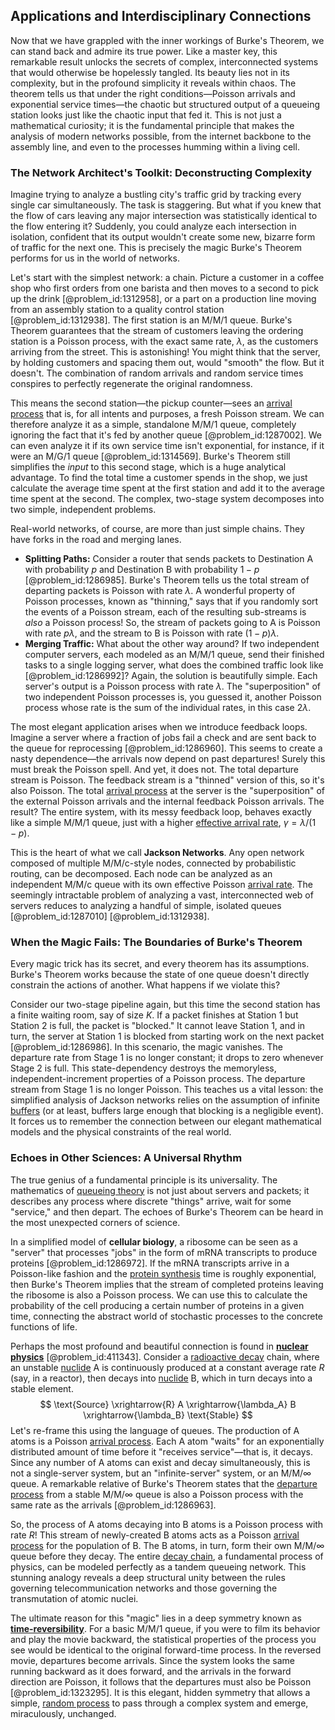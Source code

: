 ## Applications and Interdisciplinary Connections

Now that we have grappled with the inner workings of Burke's Theorem, we can stand back and admire its true power. Like a master key, this remarkable result unlocks the secrets of complex, interconnected systems that would otherwise be hopelessly tangled. Its beauty lies not in its complexity, but in the profound simplicity it reveals within chaos. The theorem tells us that under the right conditions—Poisson arrivals and exponential service times—the chaotic but structured output of a queueing station looks just like the chaotic input that fed it. This is not just a mathematical curiosity; it is the fundamental principle that makes the analysis of modern networks possible, from the internet backbone to the assembly line, and even to the processes humming within a living cell.

### The Network Architect's Toolkit: Deconstructing Complexity

Imagine trying to analyze a bustling city's traffic grid by tracking every single car simultaneously. The task is staggering. But what if you knew that the flow of cars leaving any major intersection was statistically identical to the flow entering it? Suddenly, you could analyze each intersection in isolation, confident that its output wouldn't create some new, bizarre form of traffic for the next one. This is precisely the magic Burke's Theorem performs for us in the world of networks.

Let's start with the simplest network: a chain. Picture a customer in a coffee shop who first orders from one barista and then moves to a second to pick up the drink [@problem_id:1312958], or a part on a production line moving from an assembly station to a quality control station [@problem_id:1312938]. The first station is an M/M/1 queue. Burke's Theorem guarantees that the stream of customers leaving the ordering station is a Poisson process, with the exact same rate, $\lambda$, as the customers arriving from the street. This is astonishing! You might think that the server, by holding customers and spacing them out, would "smooth" the flow. But it doesn't. The combination of random arrivals and random service times conspires to perfectly regenerate the original randomness.

This means the second station—the pickup counter—sees an [arrival process](@article_id:262940) that is, for all intents and purposes, a fresh Poisson stream. We can therefore analyze it as a simple, standalone M/M/1 queue, completely ignoring the fact that it's fed by another queue [@problem_id:1287002]. We can even analyze it if its own service time isn't exponential, for instance, if it were an M/G/1 queue [@problem_id:1314569]. Burke's Theorem still simplifies the *input* to this second stage, which is a huge analytical advantage. To find the total time a customer spends in the shop, we just calculate the average time spent at the first station and add it to the average time spent at the second. The complex, two-stage system decomposes into two simple, independent problems.

Real-world networks, of course, are more than just simple chains. They have forks in the road and merging lanes.
- **Splitting Paths:** Consider a router that sends packets to Destination A with probability $p$ and Destination B with probability $1-p$ [@problem_id:1286985]. Burke's Theorem tells us the total stream of departing packets is Poisson with rate $\lambda$. A wonderful property of Poisson processes, known as "thinning," says that if you randomly sort the events of a Poisson stream, each of the resulting sub-streams is *also* a Poisson process! So, the stream of packets going to A is Poisson with rate $p\lambda$, and the stream to B is Poisson with rate $(1-p)\lambda$.
- **Merging Traffic:** What about the other way around? If two independent computer servers, each modeled as an M/M/1 queue, send their finished tasks to a single logging server, what does the combined traffic look like [@problem_id:1286992]? Again, the solution is beautifully simple. Each server's output is a Poisson process with rate $\lambda$. The "superposition" of two independent Poisson processes is, you guessed it, another Poisson process whose rate is the sum of the individual rates, in this case $2\lambda$.

The most elegant application arises when we introduce feedback loops. Imagine a server where a fraction of jobs fail a check and are sent back to the queue for reprocessing [@problem_id:1286960]. This seems to create a nasty dependence—the arrivals now depend on past departures! Surely this must break the Poisson spell. And yet, it does not. The total departure stream is Poisson. The feedback stream is a "thinned" version of this, so it's also Poisson. The total [arrival process](@article_id:262940) at the server is the "superposition" of the external Poisson arrivals and the internal feedback Poisson arrivals. The result? The entire system, with its messy feedback loop, behaves exactly like a simple M/M/1 queue, just with a higher [effective arrival rate](@article_id:271673), $\gamma = \lambda / (1-p)$.

This is the heart of what we call **Jackson Networks**. Any open network composed of multiple M/M/c-style nodes, connected by probabilistic routing, can be decomposed. Each node can be analyzed as an independent M/M/c queue with its own effective Poisson [arrival rate](@article_id:271309). The seemingly intractable problem of analyzing a vast, interconnected web of servers reduces to analyzing a handful of simple, isolated queues [@problem_id:1287010] [@problem_id:1312938].

### When the Magic Fails: The Boundaries of Burke's Theorem

Every magic trick has its secret, and every theorem has its assumptions. Burke's Theorem works because the state of one queue doesn't directly constrain the actions of another. What happens if we violate this?

Consider our two-stage pipeline again, but this time the second station has a finite waiting room, say of size $K$. If a packet finishes at Station 1 but Station 2 is full, the packet is "blocked." It cannot leave Station 1, and in turn, the server at Station 1 is blocked from starting work on the next packet [@problem_id:1286986]. In this scenario, the magic vanishes. The departure rate from Stage 1 is no longer constant; it drops to zero whenever Stage 2 is full. This state-dependency destroys the memoryless, independent-increment properties of a Poisson process. The departure stream from Stage 1 is no longer Poisson. This teaches us a vital lesson: the simplified analysis of Jackson networks relies on the assumption of infinite [buffers](@article_id:136749) (or at least, buffers large enough that blocking is a negligible event). It forces us to remember the connection between our elegant mathematical models and the physical constraints of the real world.

### Echoes in Other Sciences: A Universal Rhythm

The true genius of a fundamental principle is its universality. The mathematics of [queueing theory](@article_id:273287) is not just about servers and packets; it describes any process where discrete "things" arrive, wait for some "service," and then depart. The echoes of Burke's Theorem can be heard in the most unexpected corners of science.

In a simplified model of **cellular biology**, a ribosome can be seen as a "server" that processes "jobs" in the form of mRNA transcripts to produce proteins [@problem_id:1286972]. If the mRNA transcripts arrive in a Poisson-like fashion and the [protein synthesis](@article_id:146920) time is roughly exponential, then Burke's Theorem implies that the stream of completed proteins leaving the ribosome is also a Poisson process. We can use this to calculate the probability of the cell producing a certain number of proteins in a given time, connecting the abstract world of stochastic processes to the concrete functions of life.

Perhaps the most profound and beautiful connection is found in **[nuclear physics](@article_id:136167)** [@problem_id:411343]. Consider a [radioactive decay](@article_id:141661) chain, where an unstable [nuclide](@article_id:144545) A is continuously produced at a constant average rate $R$ (say, in a reactor), then decays into [nuclide](@article_id:144545) B, which in turn decays into a stable element.
$$ \text{Source} \xrightarrow{R} A \xrightarrow{\lambda_A} B \xrightarrow{\lambda_B} \text{Stable} $$
Let's re-frame this using the language of queues. The production of A atoms is a Poisson [arrival process](@article_id:262940). Each A atom "waits" for an exponentially distributed amount of time before it "receives service"—that is, it decays. Since any number of A atoms can exist and decay simultaneously, this is not a single-server system, but an "infinite-server" system, or an M/M/$\infty$ queue. A remarkable relative of Burke's Theorem states that the [departure process](@article_id:272452) from a stable M/M/$\infty$ queue is also a Poisson process with the same rate as the arrivals [@problem_id:1286963].

So, the process of A atoms decaying into B atoms is a Poisson process with rate $R$! This stream of newly-created B atoms acts as a Poisson [arrival process](@article_id:262940) for the population of B. The B atoms, in turn, form their own M/M/$\infty$ queue before they decay. The entire [decay chain](@article_id:203437), a fundamental process of physics, can be modeled perfectly as a tandem queueing network. This stunning analogy reveals a deep structural unity between the rules governing telecommunication networks and those governing the transmutation of atomic nuclei.

The ultimate reason for this "magic" lies in a deep symmetry known as **[time-reversibility](@article_id:273998)**. For a basic M/M/1 queue, if you were to film its behavior and play the movie backward, the statistical properties of the process you see would be identical to the original forward-time process. In the reversed movie, departures become arrivals. Since the system looks the same running backward as it does forward, and the arrivals in the forward direction are Poisson, it follows that the departures must also be Poisson [@problem_id:1323295]. It is this elegant, hidden symmetry that allows a simple, [random process](@article_id:269111) to pass through a complex system and emerge, miraculously, unchanged.